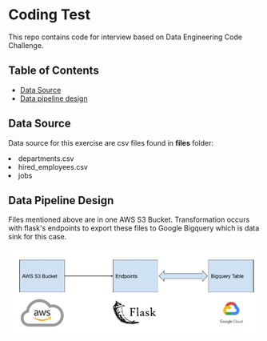 # Coding Test

 This repo contains code for interview based on Data Engineering Code Challenge.

## Table of Contents

- [Data Source](#data_source)
- [Data pipeline design](#data_pipeline_design)

## Data Source <a id="data_source"></a>

Data source for this exercise are csv files found in <strong>files</strong> folder:
<li>departments.csv</li>
<li>hired_employees.csv</li>
<li>jobs</li>

## Data Pipeline Design <a id="data_pipeline_design"></a>

Files mentioned above are in one AWS S3 Bucket. Transformation occurs with flask's endpoints to export these files to Google Bigquery which is data sink for this case.

<img src="img/coding_test.jpg">


